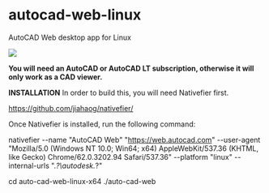 # autocad-web-linux
AutoCAD Web desktop app for Linux

<img src="https://raw.githubusercontent.com/giovannicaligaris/autocad-web-linux/master/Screenshot%20from%202018-11-01%2017.44.34.png">

<b>You will need an AutoCAD or AutoCAD LT subscription, otherwise it will only work as a CAD viewer. </b>


<b>INSTALLATION</b>
In order to build this, you will need Nativefier first.

https://github.com/jiahaog/nativefier/

Once Nativefier is installed, run the following command:

nativefier --name "AutoCAD Web" "https://web.autocad.com" --user-agent "Mozilla/5.0 (Windows NT 10.0; Win64; x64) AppleWebKit/537.36 (KHTML, like Gecko) Chrome/62.0.3202.94 Safari/537.36" --platform "linux" --internal-urls ".*?\autodesk\.*?"

cd auto-cad-web-linux-x64
./auto-cad-web
